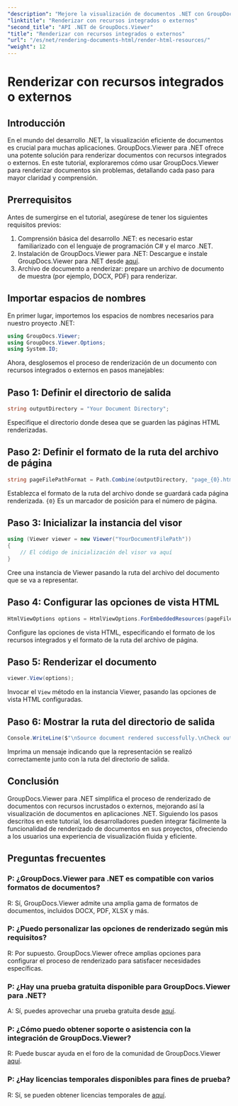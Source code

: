 ```yaml
---
"description": "Mejore la visualización de documentos .NET con GroupDocs.Viewer para una representación fluida. Siga nuestro tutorial para una integración eficiente y una experiencia de usuario superior."
"linktitle": "Renderizar con recursos integrados o externos"
"second_title": "API .NET de GroupDocs.Viewer"
"title": "Renderizar con recursos integrados o externos"
"url": "/es/net/rendering-documents-html/render-html-resources/"
"weight": 12
---
```


# Renderizar con recursos integrados o externos

## Introducción

En el mundo del desarrollo .NET, la visualización eficiente de documentos es crucial para muchas aplicaciones. GroupDocs.Viewer para .NET ofrece una potente solución para renderizar documentos con recursos integrados o externos. En este tutorial, exploraremos cómo usar GroupDocs.Viewer para renderizar documentos sin problemas, detallando cada paso para mayor claridad y comprensión.

## Prerrequisitos

Antes de sumergirse en el tutorial, asegúrese de tener los siguientes requisitos previos:

1. Comprensión básica del desarrollo .NET: es necesario estar familiarizado con el lenguaje de programación C# y el marco .NET.
2. Instalación de GroupDocs.Viewer para .NET: Descargue e instale GroupDocs.Viewer para .NET desde [aquí](https://releases.groupdocs.com/viewer/net/).
3. Archivo de documento a renderizar: prepare un archivo de documento de muestra (por ejemplo, DOCX, PDF) para renderizar.

## Importar espacios de nombres

En primer lugar, importemos los espacios de nombres necesarios para nuestro proyecto .NET:

```csharp
using GroupDocs.Viewer;
using GroupDocs.Viewer.Options;
using System.IO;
```

Ahora, desglosemos el proceso de renderización de un documento con recursos integrados o externos en pasos manejables:

## Paso 1: Definir el directorio de salida

```csharp
string outputDirectory = "Your Document Directory";
```

Especifique el directorio donde desea que se guarden las páginas HTML renderizadas.

## Paso 2: Definir el formato de la ruta del archivo de página

```csharp
string pageFilePathFormat = Path.Combine(outputDirectory, "page_{0}.html");
```

Establezca el formato de la ruta del archivo donde se guardará cada página renderizada. `{0}` Es un marcador de posición para el número de página.

## Paso 3: Inicializar la instancia del visor

```csharp
using (Viewer viewer = new Viewer("YourDocumentFilePath"))
{
    // El código de inicialización del visor va aquí
}
```

Cree una instancia de Viewer pasando la ruta del archivo del documento que se va a representar.

## Paso 4: Configurar las opciones de vista HTML

```csharp
HtmlViewOptions options = HtmlViewOptions.ForEmbeddedResources(pageFilePathFormat);
```

Configure las opciones de vista HTML, especificando el formato de los recursos integrados y el formato de la ruta del archivo de página.

## Paso 5: Renderizar el documento

```csharp
viewer.View(options);
```

Invocar el `View` método en la instancia Viewer, pasando las opciones de vista HTML configuradas.

## Paso 6: Mostrar la ruta del directorio de salida

```csharp
Console.WriteLine($"\nSource document rendered successfully.\nCheck output in: {outputDirectory}");
```

Imprima un mensaje indicando que la representación se realizó correctamente junto con la ruta del directorio de salida.

## Conclusión

GroupDocs.Viewer para .NET simplifica el proceso de renderizado de documentos con recursos incrustados o externos, mejorando así la visualización de documentos en aplicaciones .NET. Siguiendo los pasos descritos en este tutorial, los desarrolladores pueden integrar fácilmente la funcionalidad de renderizado de documentos en sus proyectos, ofreciendo a los usuarios una experiencia de visualización fluida y eficiente.

## Preguntas frecuentes

### P: ¿GroupDocs.Viewer para .NET es compatible con varios formatos de documentos?

R: Sí, GroupDocs.Viewer admite una amplia gama de formatos de documentos, incluidos DOCX, PDF, XLSX y más.

### P: ¿Puedo personalizar las opciones de renderizado según mis requisitos?

R: Por supuesto. GroupDocs.Viewer ofrece amplias opciones para configurar el proceso de renderizado para satisfacer necesidades específicas.

### P: ¿Hay una prueba gratuita disponible para GroupDocs.Viewer para .NET?

A: Sí, puedes aprovechar una prueba gratuita desde [aquí](https://releases.groupdocs.com/).

### P: ¿Cómo puedo obtener soporte o asistencia con la integración de GroupDocs.Viewer?

R: Puede buscar ayuda en el foro de la comunidad de GroupDocs.Viewer [aquí](https://forum.groupdocs.com/c/viewer/9).

### P: ¿Hay licencias temporales disponibles para fines de prueba?

R: Sí, se pueden obtener licencias temporales de [aquí](https://purchase.groupdocs.com/temporary-license/).